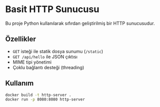 # Basit HTTP Sunucusu

Bu proje Python kullanılarak sıfırdan geliştirilmiş bir HTTP sunucusudur.

## Özellikler

- `GET` isteği ile statik dosya sunumu (`/static`)
- `GET /api/hello` ile JSON çıktısı
- MIME tipi yönetimi
- Çoklu bağlantı desteği (threading)

## Kullanım

```bash
docker build -t http-server .
docker run -p 8080:8080 http-server
```

